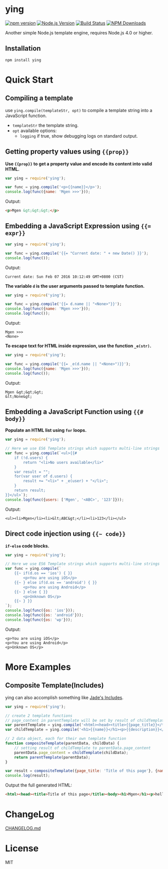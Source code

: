 # ying

[![npm version](https://badge.fury.io/js/ying.svg)](https://badge.fury.io/js/ying)
[![Node.js Version](http://img.shields.io/node/v/ying.svg)](https://nodejs.org/en/)
[![Build Status](https://travis-ci.org/mgenware/ying.svg?branch=master)](http://travis-ci.org/mgenware/ying)
[![NPM Downloads](https://img.shields.io/npm/dm/ying.svg)](https://www.npmjs.org/package/ying)


Another simple Node.js template engine, requires Node.js 4.0 or higher.

## Installation
```
npm install ying
```

# Quick Start
## Compiling a template
use `ying.compile(templateStr, opt)` to compile a template string into a JavaScript function.
* `templateStr` the template string.
* `opt` available options:
   * `logging` if true, show debugging logs on standard output.

## Getting property values using `{{prop}}`
**Use `{{prop}}` to get a property value and encode its content into valid HTML.**
```javascript
var ying = require('ying');

var func = ying.compile('<p>{{name}}</p>');
console.log(func({name: 'Mgen >>>'}));
```

Output:
```html
<p>Mgen &gt;&gt;&gt;</p>
```

## Embedding a JavaScript Expression using `{{= expr}}`
```js
var ying = require('ying');

var func = ying.compile('{{= "Current date: " + new Date() }}');
console.log(func());
```

Output:
```
Current date: Sun Feb 07 2016 10:12:49 GMT+0800 (CST)
```

**The variable `d` is the user arguments passed to template function.**
```js
var ying = require('ying');

var func = ying.compile('{{= d.name || "<None>"}}');
console.log(func({name: 'Mgen >>>'}));
console.log(func());
```

Output:
```
Mgen >>>
<None>
```

**To escape text for HTML inside expression, use the function `_e(str)`.**
```js
var ying = require('ying');

var func = ying.compile('{{= _e(d.name || "<None>")}}');
console.log(func({name: 'Mgen >>>'}));
console.log(func());
```

Output:
```
Mgen &gt;&gt;&gt;
&lt;None&gt;
```

## Embedding a JavaScript Function using `{{# body}}`
**Populate an HTML list using `for` loops.**
```js
var ying = require('ying');

// Here we use ES6 Template strings which supports multi-line strings
var func = ying.compile(`<ul>{{#
    if (!d.users) {
        return "<li>No users available</li>"
    }
    var result = "";
    for(var user of d.users) {
        result += "<li>" + _e(user) + "</li>";
    }
    return result;
}}</ul>`);
console.log(func({users: ['Mgen', '<ABC>', '123']}));
```

Output:
```
<ul><li>Mgen</li><li>&lt;ABC&gt;</li><li>123</li></ul>
```

## Direct code injection using `{{~ code}}`
**`if-else` code blocks.**
```js
var ying = require('ying');

// Here we use ES6 Template strings which supports multi-line strings
var func = ying.compile(`
    {{~ if(d.os == 'ios') { }}
        <p>You are using iOS</p>
    {{~ } else if(d.os == 'android') { }}
        <p>You are using Android</p>
    {{~ } else { }}
        <p>Unknown OS</p>
    {{~ } }}
`);
console.log(func({os: 'ios'}));
console.log(func({os: 'android'}));
console.log(func({os: 'wp'}));
```

Output:
```
<p>You are using iOS</p>
<p>You are using Android</p>
<p>Unknown OS</p>
```

# More Examples
## Composite Template(Includes)
ying can also accomplish something like [Jade's Includes](http://jade-lang.com/reference/includes/).
```javascript
var ying = require('ying');

// create 2 template functions
// page_content in parentTemplate will be set by result of childTemplate
var parentTemplate = ying.compile('<html><head><title>{{page_title}}</title><body>{{=d.page_content}}</body></html>');
var childTemplate = ying.compile('<h1>{{name}}</h1><p>{{description}}</p>');

// 2 data object, each for their own template function
function compositeTemplate(parentData, childData) {
    // setting result of childTemplate to parentData.page_content
    parentData.page_content = childTemplate(childData);
    return parentTemplate(parentData);
}

var result = compositeTemplate({page_title: 'Title of this page'}, {name: 'Mgen', description: 'hello'});
console.log(result);
```
Output the full generated HTML:
```html
<html><head><title>Title of this page</title><body><h1>Mgen</h1><p>hello</p></body></html>
```

# ChangeLog
[CHANGELOG.md](CHANGELOG.md)

# License
MIT
